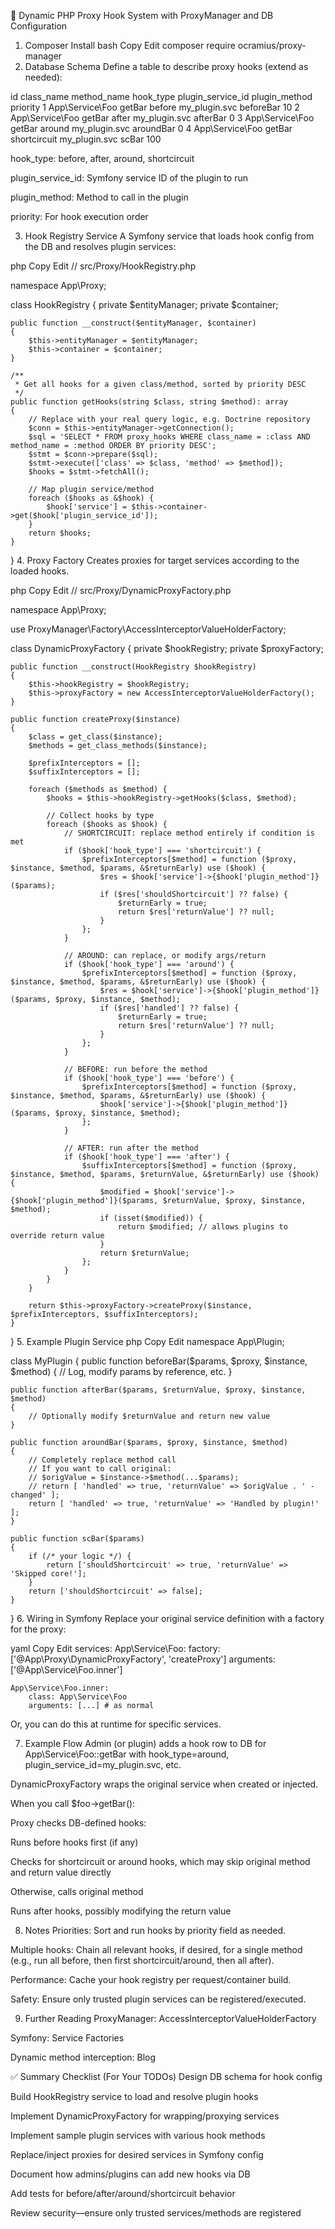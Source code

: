🎯 Dynamic PHP Proxy Hook System with ProxyManager and DB Configuration
1. Composer Install
bash
Copy
Edit
composer require ocramius/proxy-manager
2. Database Schema
Define a table to describe proxy hooks (extend as needed):

id	class_name	method_name	hook_type	plugin_service_id	plugin_method	priority
1	App\Service\Foo	getBar	before	my_plugin.svc	beforeBar	10
2	App\Service\Foo	getBar	after	my_plugin.svc	afterBar	0
3	App\Service\Foo	getBar	around	my_plugin.svc	aroundBar	0
4	App\Service\Foo	getBar	shortcircuit	my_plugin.svc	scBar	100

hook_type: before, after, around, shortcircuit

plugin_service_id: Symfony service ID of the plugin to run

plugin_method: Method to call in the plugin

priority: For hook execution order

3. Hook Registry Service
A Symfony service that loads hook config from the DB and resolves plugin services:

php
Copy
Edit
// src/Proxy/HookRegistry.php

namespace App\Proxy;

class HookRegistry
{
    private $entityManager;
    private $container;

    public function __construct($entityManager, $container)
    {
        $this->entityManager = $entityManager;
        $this->container = $container;
    }

    /**
     * Get all hooks for a given class/method, sorted by priority DESC
     */
    public function getHooks(string $class, string $method): array
    {
        // Replace with your real query logic, e.g. Doctrine repository
        $conn = $this->entityManager->getConnection();
        $sql = 'SELECT * FROM proxy_hooks WHERE class_name = :class AND method_name = :method ORDER BY priority DESC';
        $stmt = $conn->prepare($sql);
        $stmt->execute(['class' => $class, 'method' => $method]);
        $hooks = $stmt->fetchAll();

        // Map plugin service/method
        foreach ($hooks as &$hook) {
            $hook['service'] = $this->container->get($hook['plugin_service_id']);
        }
        return $hooks;
    }
}
4. Proxy Factory
Creates proxies for target services according to the loaded hooks.

php
Copy
Edit
// src/Proxy/DynamicProxyFactory.php

namespace App\Proxy;

use ProxyManager\Factory\AccessInterceptorValueHolderFactory;

class DynamicProxyFactory
{
    private $hookRegistry;
    private $proxyFactory;

    public function __construct(HookRegistry $hookRegistry)
    {
        $this->hookRegistry = $hookRegistry;
        $this->proxyFactory = new AccessInterceptorValueHolderFactory();
    }

    public function createProxy($instance)
    {
        $class = get_class($instance);
        $methods = get_class_methods($instance);

        $prefixInterceptors = [];
        $suffixInterceptors = [];

        foreach ($methods as $method) {
            $hooks = $this->hookRegistry->getHooks($class, $method);

            // Collect hooks by type
            foreach ($hooks as $hook) {
                // SHORTCIRCUIT: replace method entirely if condition is met
                if ($hook['hook_type'] === 'shortcircuit') {
                    $prefixInterceptors[$method] = function ($proxy, $instance, $method, $params, &$returnEarly) use ($hook) {
                        $res = $hook['service']->{$hook['plugin_method']}($params);
                        if ($res['shouldShortcircuit'] ?? false) {
                            $returnEarly = true;
                            return $res['returnValue'] ?? null;
                        }
                    };
                }

                // AROUND: can replace, or modify args/return
                if ($hook['hook_type'] === 'around') {
                    $prefixInterceptors[$method] = function ($proxy, $instance, $method, $params, &$returnEarly) use ($hook) {
                        $res = $hook['service']->{$hook['plugin_method']}($params, $proxy, $instance, $method);
                        if ($res['handled'] ?? false) {
                            $returnEarly = true;
                            return $res['returnValue'] ?? null;
                        }
                    };
                }

                // BEFORE: run before the method
                if ($hook['hook_type'] === 'before') {
                    $prefixInterceptors[$method] = function ($proxy, $instance, $method, $params, &$returnEarly) use ($hook) {
                        $hook['service']->{$hook['plugin_method']}($params, $proxy, $instance, $method);
                    };
                }

                // AFTER: run after the method
                if ($hook['hook_type'] === 'after') {
                    $suffixInterceptors[$method] = function ($proxy, $instance, $method, $params, $returnValue, &$returnEarly) use ($hook) {
                        $modified = $hook['service']->{$hook['plugin_method']}($params, $returnValue, $proxy, $instance, $method);
                        if (isset($modified)) {
                            return $modified; // allows plugins to override return value
                        }
                        return $returnValue;
                    };
                }
            }
        }

        return $this->proxyFactory->createProxy($instance, $prefixInterceptors, $suffixInterceptors);
    }
}
5. Example Plugin Service
php
Copy
Edit
namespace App\Plugin;

class MyPlugin
{
    public function beforeBar($params, $proxy, $instance, $method)
    {
        // Log, modify params by reference, etc.
    }

    public function afterBar($params, $returnValue, $proxy, $instance, $method)
    {
        // Optionally modify $returnValue and return new value
    }

    public function aroundBar($params, $proxy, $instance, $method)
    {
        // Completely replace method call
        // If you want to call original:
        // $origValue = $instance->$method(...$params);
        // return [ 'handled' => true, 'returnValue' => $origValue . ' - changed' ];
        return [ 'handled' => true, 'returnValue' => 'Handled by plugin!' ];
    }

    public function scBar($params)
    {
        if (/* your logic */) {
            return ['shouldShortcircuit' => true, 'returnValue' => 'Skipped core!'];
        }
        return ['shouldShortcircuit' => false];
    }
}
6. Wiring in Symfony
Replace your original service definition with a factory for the proxy:

yaml
Copy
Edit
services:
    App\Service\Foo:
        factory: ['@App\Proxy\DynamicProxyFactory', 'createProxy']
        arguments: ['@App\Service\Foo.inner']

    App\Service\Foo.inner:
        class: App\Service\Foo
        arguments: [...] # as normal
Or, you can do this at runtime for specific services.

7. Example Flow
Admin (or plugin) adds a hook row to DB for App\Service\Foo::getBar with hook_type=around, plugin_service_id=my_plugin.svc, etc.

DynamicProxyFactory wraps the original service when created or injected.

When you call $foo->getBar():

Proxy checks DB-defined hooks:

Runs before hooks first (if any)

Checks for shortcircuit or around hooks, which may skip original method and return value directly

Otherwise, calls original method

Runs after hooks, possibly modifying the return value

8. Notes
Priorities: Sort and run hooks by priority field as needed.

Multiple hooks: Chain all relevant hooks, if desired, for a single method (e.g., run all before, then first shortcircuit/around, then all after).

Performance: Cache your hook registry per request/container build.

Safety: Ensure only trusted plugin services can be registered/executed.

9. Further Reading
ProxyManager: AccessInterceptorValueHolderFactory

Symfony: Service Factories

Dynamic method interception: Blog

✅ Summary Checklist (For Your TODOs)
 Design DB schema for hook config

 Build HookRegistry service to load and resolve plugin hooks

 Implement DynamicProxyFactory for wrapping/proxying services

 Implement sample plugin services with various hook methods

 Replace/inject proxies for desired services in Symfony config

 Document how admins/plugins can add new hooks via DB

 Add tests for before/after/around/shortcircuit behavior

 Review security—ensure only trusted services/methods are registered